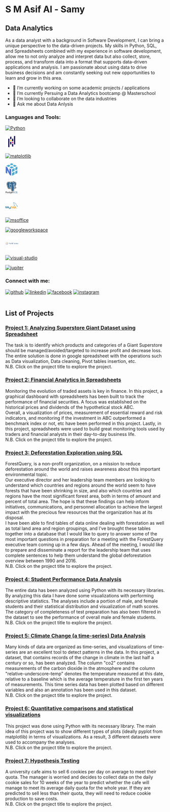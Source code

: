 # S M Asif Al - Samy
## Data Analytics

As a data analyst with a background in Software Development, I can bring a unique perspective to the data-driven projects. My skills in Python, SQL, and Spreadsheets combined with my experience in software development, allow me to not only analyze and interpret data but also collect, store, process, and transform data into a format that supports data-driven applications and analysis. I am passionate about using data to drive business decisions and am constantly seeking out new opportunities to learn and grow in this area.

- 🔭 I’m currently working on some academic projects / applications 
- 🌱 I’m currently Persuing a Data Analytics bootcamp @ Masterschool 
- 👯 I’m looking to collaborate on the data industries 
- 💬 Ask me about Data Anlysis

<h3 align="left">Languages and Tools:</h3>

<p align="left">

<a href="https://www.python.org/" target="_blank" rel="noreferrer"><img  alt="Python" src="https://cdn.jsdelivr.net/gh/devicons/devicon/icons/python/python-original.svg" alt="pandas" width="40" height="40"/></a>

<a href="https://pandas.pydata.org/" target="_blank" rel="noreferrer"> <img src="https://raw.githubusercontent.com/devicons/devicon/master/icons/pandas/pandas-original.svg" alt="pandas" width="40" height="40"/></a>

<a href="https://matplotlib.org/" target="_blank" rel="noreferrer"> <img src="https://upload.wikimedia.org/wikipedia/commons/8/84/Matplotlib_icon.svg" alt="matplotlib" width="40" height="40"/></a>

<a href="https://numpy.org/" target="_blank" rel="noreferrer"> <img src="https://raw.githubusercontent.com/devicons/devicon/master/icons/numpy/numpy-original.svg" alt="numpy" width="40" height="40"/></a>

<a href="https://www.postgresql.org" target="_blank" rel="noreferrer"> <img src="https://raw.githubusercontent.com/devicons/devicon/master/icons/postgresql/postgresql-original-wordmark.svg" alt="postgresql" width="40" height="40"/> </a>

<a href="https://www.mysql.com/" target="_blank" rel="noreferrer"> <img src="https://raw.githubusercontent.com/devicons/devicon/master/icons/mysql/mysql-original-wordmark.svg" alt="mysql" width="40" height="40"/> </a>

<a href="https://en.wikipedia.org/wiki/Microsoft_Office" target="_blank" rel="noreferrer"> <img src="https://upload.wikimedia.org/wikipedia/commons/5/5f/Microsoft_Office_logo_%282019%E2%80%93present%29.svg" alt="msoffice" width="40" height="40"/> </a>

<a href="https://workspace.google.com/" target="_blank" rel="noreferrer"> <img src="https://upload.wikimedia.org/wikipedia/commons/5/5f/Google_Workspace_Logo.svg" alt="googleworkspace" width="40" height="40"/> </a>

<a href="https://www.tableau.com/" target="_blank" rel="noreferrer"> <img src="https://github.com/asifsamy/asif_data_portfolio/blob/432cb2af0d9bdea1c02af9de5ddaf0c189c74851/tableau-svgrepo-com.svg" alt="tableau" width="40" height="40"/> </a>

<a href="https://code.visualstudio.com/" target="_blank" rel="noreferrer"> <img src="https://cdn.jsdelivr.net/gh/devicons/devicon/icons/vscode/vscode-original.svg" alt="visual-studio" width="40" height="40"/></a>

<a href="http://jupyter.org/" target="_blank" rel="noreferrer"> <img src="https://cdn.jsdelivr.net/gh/devicons/devicon/icons/jupyter/jupyter-original-wordmark.svg" alt="jupiter" width="40" height="40"/></a>

</p>

### Connect with me:

[<img src='https://cdn.jsdelivr.net/npm/simple-icons@3.0.1/icons/github.svg' alt='github' height='40'>](https://github.com/asifsamy)  [<img src='https://cdn.jsdelivr.net/npm/simple-icons@3.0.1/icons/linkedin.svg' alt='linkedin' height='40'>](https://www.linkedin.com/in/s-m-asif-al-samy-80bb3510b/)  [<img src='https://cdn.jsdelivr.net/npm/simple-icons@3.0.1/icons/facebook.svg' alt='facebook' height='40'>](https://www.facebook.com/asif.samy1/)  [<img src='https://cdn.jsdelivr.net/npm/simple-icons@3.0.1/icons/instagram.svg' alt='instagram' height='40'>](https://www.instagram.com/asif.samy//)
</br></br>

## List of Projects
### [Project 1: Analyzing Superstore Giant Dataset using Spreadsheet](https://drive.google.com/drive/u/3/folders/1MUuasILj-giRBJ4Munk-FQb8sl0svm5u)

The task is to identify which products and categories of a Giant Superstore should be managed/avoided/targeted to increase profit and decrease loss. The entire solution is done in google spreadsheet with the operations such as Data visualization, Data cleaning, Pivot tables insertion, etc.
</br>N.B. Click on the project title to explore the project.

### [Project 2: Financial Analytics in Spreadsheets](https://drive.google.com/drive/u/3/folders/1aftFsgw8yVhoFgCKV1X16CZr7KUkvtHf)

Monitoring the evolution of traded assets is key in finance. In this project, a graphical dashboard with spreadsheets has been built to track the performance of financial securities. A focus was established on the historical prices and dividends of the hypothetical stock ABC. </br>
Overall, a visualization of prices, measurement of essential reward and risk indicators, and monitoring if the investment in ABC outperformed a benchmark index or not, etc have been performed in this project. Lastly, in this project, spreadsheets were used to build great monitoring tools used by traders and financial analysts in their day-to-day business life.
</br>N.B. Click on the project title to explore the project.

### [Project 3: Deforestation Exploration using SQL](https://drive.google.com/file/d/1FzeLdQxBFweIcsV7KxH_kCjBGZBX9vqn/view)

ForestQuery, is a non-profit organization, on a mission to reduce deforestation around the world and raises awareness about this important environmental topic.</br>
Our executive director and her leadership team members are looking to understand which countries and regions around the world seem to have forests that have been shrinking in size, and also which countries and regions have the most significant forest area, both in terms of amount and percent of total area. The hope is that these findings can help inform initiatives, communications, and personnel allocation to achieve the largest impact with the precious few resources that the organization has at its disposal.</br>
I have been able to find tables of data online dealing with forestation as well as total land area and region groupings, and I’ve brought these tables together into a database that I would like to query to answer some of the most important questions in preparation for a meeting with the ForestQuery executive team coming up in a few days. Ahead of the meeting, I would like to prepare and disseminate a report for the leadership team that uses complete sentences to help them understand the global deforestation overview between 1990 and 2016.
</br>N.B. Click on the project title to explore the project.

### [Project 4: Student Performance Data Analysis](https://www.kaggle.com/code/smasifalsamy/students-perfomance-analysis)

The entire data has been analyzed using Python with its necessary libraries. By analyzing this data I have done some visualizations with performing descriptive statistics. The analyses include a portion of male, and female students and their statistical distribution and visualization of math scores. The category of completeness of test preparation has also been filtered in the dataset to see the performance of overall male and female students.
</br>N.B. Click on the project title to explore the project.

### [Project 5: Climate Change (a time-series) Data Analysis](https://www.kaggle.com/code/smasifalsamy/climate-change-time-series)

Many kinds of data are organized as time-series, and visualizations of time-series are an excellent tool to detect patterns in the data. In this project, a dataset, that contains records of the change in climate in the last half a century or so, has been analyzed. The column "co2" contains measurements of the carbon dioxide in the atmosphere and the column "relative-underscore-temp" denotes the temperature measured at this date, relative to a baseline which is the average temperature in the first ten years of measurements. This time series data has been plotted based on different variables and also an annotation has been used in this dataset.
</br>N.B. Click on the project title to explore the project.

### [Project 6: Quantitative comparisons and statistical visualizations](https://www.kaggle.com/code/smasifalsamy/quantitative-comparison)

This project was done using Python with its necessary library. The main idea of this project was to show different types of plots (ideally pyplot from matplotlib) in terms of visualizations. As a result, 3 different datasets were used to accompany the analyses.
</br>N.B. Click on the project title to explore the project.

### [Project 7: Hypothesis Testing](https://drive.google.com/drive/u/3/folders/1hTG5INKJLjl1FeMRjvCpHjzFVxxUw1zu)

A university cafe aims to sell 6 cookies per day on average to meet their quota. The manager is worried and decides to collect data on the daily cookie sales for 10 weeks of the year to predict whether the cafe will manage to meet its average daily quota for the whole year. If they are predicted to sell less than their quota, they will need to reduce cookie production to save costs.
</br>N.B. Click on the project title to explore the project.

